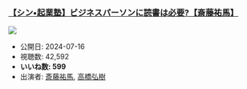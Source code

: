 ### [【シン•起業塾】ビジネスパーソンに読書は必要?【斎藤祐馬】](https://www.youtube.com/watch?v=cGa2IFMwQHc)
[![](https://img.youtube.com/vi/cGa2IFMwQHc/sddefault.jpg)](https://www.youtube.com/watch?v=cGa2IFMwQHc)
-   公開日: 2024-07-16
-   視聴数: 42,592
-   **いいね数: 599**
-   出演者: [斎藤祐馬](/rehacq_fan/people/斎藤祐馬 "wikilink"), [高橋弘樹](/rehacq_fan/people/高橋弘樹 "wikilink")
